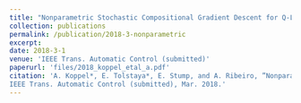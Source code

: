 ```yaml
---
title: "Nonparametric Stochastic Compositional Gradient Descent for Q-Learning in Continuous Markov Decision Problems"
collection: publications
permalink: /publication/2018-3-nonparametric
excerpt: 
date: 2018-3-1
venue: 'IEEE Trans. Automatic Control (submitted)'
paperurl: 'files/2018_koppel_etal_a.pdf'
citation: 'A. Koppel*, E. Tolstaya*, E. Stump, and A. Ribeiro, ”Nonparametric Stochastic Compositional Gradient Descent for Q-Learning in Continuous Markov Decision Problems,”,
IEEE Trans. Automatic Control (submitted), Mar. 2018.'
---
```




